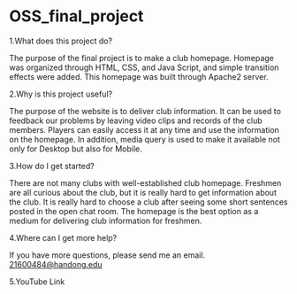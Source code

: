 # OSS_final_project
1.What does this project do?

The purpose of the final project is to make a club homepage. Homepage was organized through HTML, CSS, and Java Script, and simple transition effects were added. This homepage was built through Apache2 server.


2.Why is this project useful?

The purpose of the website is to deliver club information. It can be used to feedback our problems by leaving video clips and records of the club members. Players can easily access it at any time and use the information on the homepage. In addition, media query is used to make it available not only for Desktop but also for Mobile.


3.How do I get started?

There are not many clubs with well-established club homepage. Freshmen are all curious about the club, but it is really hard to get information about the club. It is really hard to choose a club after seeing some short sentences posted in the open chat room. The homepage is the best option as a medium for delivering club information for freshmen.


4.Where can I get more help?

If you have more questions, please send me an email. 21600484@handong.edu


5.YouTube Link

